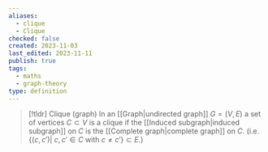 ```yaml
---
aliases:
  - clique
  - Clique
checked: false
created: 2023-11-03
last_edited: 2023-11-11
publish: true
tags:
  - maths
  - graph-theory
type: definition
---
```

>[!tldr] Clique (graph)
>In an [[Graph|undirected graph]] $G = (V,E)$ a set of vertices $C \subset V$ is a clique if the [[Induced subgraph|induced subgraph]] on $C$ is the [[Complete graph|complete graph]] on $C$. (i.e. $\{(c,c') \vert \ c, c' \in C \mbox{ with } c \not = c'\} \subset E$.)

